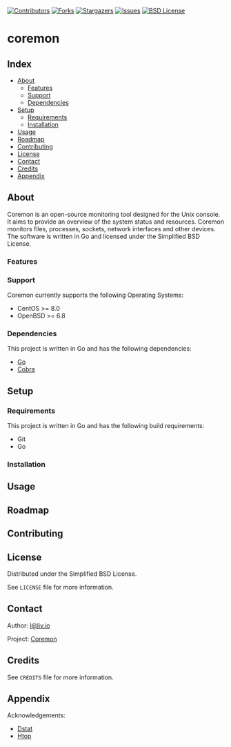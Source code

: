 <!-- shields.io -->
[![Contributors][contributors-shield]][contributors-url]
[![Forks][forks-shield]][forks-url]
[![Stargazers][stars-shield]][stars-url]
[![Issues][issues-shield]][issues-url]
[![BSD License][license-shield]][license-url]

# coremon

## Index

* [About](#about)
  * [Features](#features)
  * [Support](#support)
  * [Dependencies](#dependencies)
* [Setup](#setup)
  * [Requirements](#requirements)
  * [Installation](#installation)
* [Usage](#usage)
* [Roadmap](#roadmap)
* [Contributing](#contributing)
* [License](#license)
* [Contact](#contact)
* [Credits](#credits)
* [Appendix](#appendix)

## About

Coremon is an open-source monitoring tool designed for the Unix console. It aims to provide an overview of the system status and resources. Coremon monitors files, processes, sockets, network interfaces and other devices. The software is written in Go and licensed under the Simplified BSD License.

### Features

### Support

Coremon currently supports the following Operating Systems:
* CentOS >= 8.0
* OpenBSD >= 6.8

### Dependencies

This project is written in Go and has the following dependencies:
* [Go](https://github.com/golang)
* [Cobra](https://github.com/spf13/cobra)

## Setup

### Requirements

This project is written in Go and has the following build requirements:
* Git
* Go

### Installation

## Usage

## Roadmap

## Contributing

## License

Distributed under the Simplified BSD License.

See `LICENSE` file for more information.

## Contact

Author: l@liv.io

Project: [Coremon](https://github.com/liv-io/coremon)

## Credits

See `CREDITS` file for more information.

## Appendix

Acknowledgements:
* [Dstat](https://github.com/dstat-real/dstat)
* [Htop](https://github.com/htop-dev/htop)

<!-- shields.io -->
[contributors-shield]: https://img.shields.io/github/contributors/liv-io/coremon.svg?style=flat
[contributors-url]: https://github.com/liv-io/coremon/graphs/contributors
[forks-shield]: https://img.shields.io/github/forks/liv-io/coremon.svg?style=flat
[forks-url]: https://github.com/liv-io/coremon/network/members
[stars-shield]: https://img.shields.io/github/stars/liv-io/coremon.svg?style=flat
[stars-url]: https://github.com/liv-io/coremon/stargazers
[issues-shield]: https://img.shields.io/github/issues/liv-io/coremon.svg?style=flat
[issues-url]: https://github.com/liv-io/coremon/issues
[license-shield]: https://img.shields.io/github/license/liv-io/coremon.svg?style=flat
[license-url]: https://github.com/liv-io/coremon/blob/master/LICENSE

